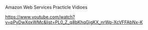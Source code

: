 Amazon Web Services Practicle Vidioes


https://www.youtube.com/watch?v=pPyDwXoxWMc&list=PL0_Z_q8bKhqGigKX_nrWp-XcVFFAbNx-K

